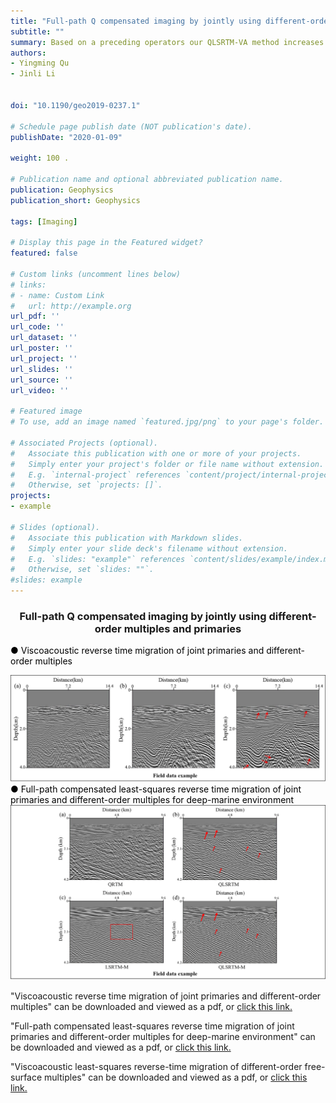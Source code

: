```yaml
---
title: "Full-path Q compensated imaging by jointly using different-order multiples and primaries"
subtitle: ""
summary: Based on a preceding operators our QLSRTM-VA method increases the imaging resolution, signal-to-noise ratio, and amplitude preservation in deep regions. Our method is capable of producing better images than viscoacoustic isotropic least-squares reverse time migration (LSRTM) and acoustic anisotropic LSRTM.
authors:
- Yingming Qu
- Jinli Li


doi: "10.1190/geo2019-0237.1"

# Schedule page publish date (NOT publication's date).
publishDate: "2020-01-09"

weight: 100 .

# Publication name and optional abbreviated publication name.
publication: Geophysics
publication_short: Geophysics 

tags: [Imaging]

# Display this page in the Featured widget?
featured: false

# Custom links (uncomment lines below)
# links:
# - name: Custom Link
#   url: http://example.org
url_pdf: ''
url_code: ''
url_dataset: ''
url_poster: ''
url_project: ''
url_slides: ''
url_source: ''
url_video: ''

# Featured image
# To use, add an image named `featured.jpg/png` to your page's folder. 

# Associated Projects (optional).
#   Associate this publication with one or more of your projects.
#   Simply enter your project's folder or file name without extension.
#   E.g. `internal-project` references `content/project/internal-project/index.md`.
#   Otherwise, set `projects: []`.
projects:
- example

# Slides (optional).
#   Associate this publication with Markdown slides.
#   Simply enter your slide deck's filename without extension.
#   E.g. `slides: "example"` references `content/slides/example/index.md`.
#   Otherwise, set `slides: ""`.
#slides: example
---
```


### <center>Full-path Q compensated imaging by jointly using different-order multiples and primaries<center>

 <font color=black> ● Viscoacoustic reverse time migration of joint primaries and different-order multiples</font>

<div style="text-align: center;">
  <img src="./Full-path Q compensated imaging by jointly using different-order multiples and primaries.assets/topic2pic1.png" alt="Image Alt Text" style="max-width: 100%; height: auto;">
</div>
<font color=black> ● Full-path compensated least-squares reverse time migration of joint primaries and different-order multiples for deep-marine environment</font>

<div style="text-align: center;">
  <img src="./Full-path Q compensated imaging by jointly using different-order multiples and primaries.assets/topic2pic2.png" alt="Image Alt Text" style="max-width: 100%; height: auto;">
</div>




"Viscoacoustic reverse time migration of joint primaries and different-order multiples" can be downloaded and viewed as a pdf, or [click this link.](https://pubs.geoscienceworld.org/geophysics/article-abstract/85/2/S71/580898/Viscoacoustic-reverse-time-migration-of-joint)

"Full-path compensated least-squares reverse time migration of joint primaries and different-order multiples for deep-marine environment" can be downloaded and viewed as a pdf, or [click this link.](https://ieeexplore.ieee.org/document/9214896)

"Viscoacoustic least-squares reverse-time migration of different-order free-surface multiples" can be downloaded and viewed as a pdf, or [click this link.](https://onlinelibrary.wiley.com/doi/10.1111/1365-2478.13274)